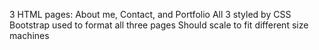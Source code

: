 3 HTML pages: About me, Contact, and Portfolio
All 3 styled by CSS
Bootstrap used to format all three pages
Should scale to fit different size machines
